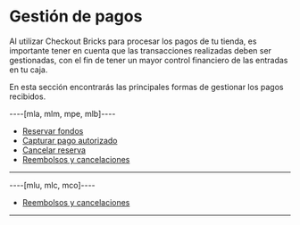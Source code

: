 # Gestión de pagos

Al utilizar Checkout Bricks para procesar los pagos de tu tienda, es importante tener en cuenta que las transacciones realizadas deben ser gestionadas, con el fin de tener un mayor control financiero de las entradas en tu caja.

En esta sección encontrarás las principales formas de gestionar los pagos recibidos.

----[mla, mlm, mpe, mlb]----
- [Reservar fondos](/developers/es/docs/checkout-bricks/additional-content/payment-management/make-value-reserve)
- [Capturar pago autorizado](/developers/es/docs/checkout-bricks/additional-content/payment-management/capture-authorized-payment)
- [Cancelar reserva](/developers/es/docs/checkout-bricks/additional-content/payment-management/cancel-reserve)
- [Reembolsos y cancelaciones](/developers/es/docs/checkout-bricks/additional-content/payment-management/cancellations-and-refunds)

------------
----[mlu, mlc, mco]----
- [Reembolsos y cancelaciones](/developers/es/docs/checkout-bricks/additional-content/payment-management/cancellations-and-refunds)

------------